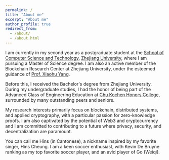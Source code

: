 ```yaml
---
permalink: /
title: "About me"
excerpt: "About me"
author_profile: true
redirect_from: 
  - /about/
  - /about.html
---
```


I am currently in my second year as a postgraduate student at the [School of Computer Science and Technology](https://www.cs.zju.edu.cn/), [Zhejiang University](https://www.zju.edu.cn), where I am pursuing a Master of Science degree. I am also an active member of the Blockchain Research Center at Zhejiang University, under the esteemed guidance of [Prof. Xiaohu Yang](https://person.zju.edu.cn/xiaohu).

Before this, I received the Bachelor's degree from Zhejiang University. During my undergraduate studies, I had the honor of being part of the Advanced Class of Engineering Education at [Chu Kochen Honors College](https://ckc.zju.edu.cn/), surrounded by many outstanding peers and seniors.

My research interests primarily focus on blockchain, distributed systems, and applied cryptography, with a particular passion for zero-knowledge proofs. I am also captivated by the potential of Web3 and cryptocurrency and I am committed to contributing to a future where privacy, security, and decentralization are paramount.

You can call me Hins (in Cantonese), a nickname inspired by my favorite singer, Hins Cheung. I am a keen soccer enthusiast, with Kevin De Bruyne ranking as my top favorite soccer player, and an avid player of Go (Weiqi).
